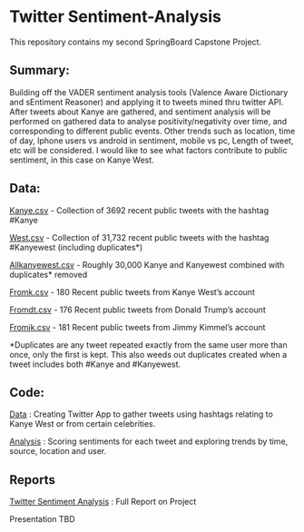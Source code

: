 # Twitter Sentiment-Analysis


This repository contains my second SpringBoard Capstone Project.

## Summary: 
Building off the VADER sentiment analysis tools (Valence Aware Dictionary and sEntiment Reasoner) and applying it to tweets mined thru twitter API. After tweets about Kanye are gathered, and sentiment analysis will be performed on gathered data to analyse positivity/negativity over time, and corresponding to different public events. Other trends such as location, time of day, Iphone users vs android in sentiment, mobile vs pc, Length of tweet, etc will be considered. I would like to see what factors contribute to public sentiment, in this case on Kanye West. 

## Data:

[Kanye.csv](https://github.com/SilasNeptune/Sentiment-Analysis/blob/master/kanye.csv) - Collection of 3692 recent public tweets with the hashtag #Kanye

[West.csv](https://github.com/SilasNeptune/Sentiment-Analysis/blob/master/west.csv) - Collection of 31,732 recent public tweets with the hashtag #Kanyewest (including duplicates*)

[Allkanyewest.csv](https://github.com/SilasNeptune/Sentiment-Analysis/blob/master/allkanyewest.csv) - Roughly 30,000 Kanye and Kanyewest combined with duplicates* removed

[Fromk.csv](https://github.com/SilasNeptune/Sentiment-Analysis/blob/master/fromk.csv) - 180 Recent public tweets from Kanye West’s account 

[Fromdt.csv](https://github.com/SilasNeptune/Sentiment-Analysis/blob/master/fromdt.csv) - 176 Recent public tweets from Donald Trump’s account

[Fromjk.csv](https://github.com/SilasNeptune/Sentiment-Analysis/blob/master/fromjk.csv) - 181 Recent public tweets from Jimmy Kimmel’s account

*Duplicates are any tweet repeated exactly from the same user more than once, only the first is kept. This also weeds out duplicates created when a tweet includes both #Kanye and #Kanyewest.


## Code:

[Data](https://github.com/SilasNeptune/Sentiment-Analysis/blob/master/Data.ipynb) : Creating Twitter App to gather tweets using hashtags relating to Kanye West or from certain celebrities. 


[Analysis](https://github.com/SilasNeptune/Sentiment-Analysis/blob/master/Analysis.ipynb) : Scoring sentiments for each tweet and exploring trends by time, source, location and user.



## Reports
 
[Twitter Sentiment Analysis](https://github.com/SilasNeptune/Sentiment-Analysis/blob/master/Capstone%20Project%202%20Sentiment%20Analysis%20Final.pdf) : Full Report on Project

Presentation TBD
